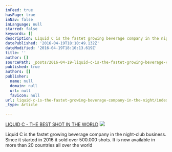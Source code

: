 ```yaml
---
inFeed: true
hasPage: true
inNav: false
inLanguage: null
starred: false
keywords: []
description: Liquid C is the fastet growing beverage company in the night-club business. Since it started in 2016 it sold over 500.000 shots. It is now available in more than 20 countries all over the world
datePublished: '2016-04-19T18:10:49.132Z'
dateModified: '2016-04-19T18:10:13.619Z'
title: ''
author: []
sourcePath: _posts/2016-04-19-liquid-c-is-the-fastet-growing-beverage-company-in-the-night.md
published: true
authors: []
publisher:
  name: null
  domain: null
  url: null
  favicon: null
url: liquid-c-is-the-fastet-growing-beverage-company-in-the-night/index.html
_type: Article

---
```

[LIQUID C - THE BEST SHOT IN THE WORLD][0]
![](https://the-grid-user-content.s3-us-west-2.amazonaws.com/3c3279b2-53cd-4826-902f-7d17c601bfab.jpg)

Liquid C is the fastet growing beverage company in the night-club business. Since it started in 2016 it sold over 500.000 shots. It is now available in more than 20 countries all over the world

[0]: null